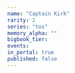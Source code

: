 ```yaml
---
name: "Captain Kirk"
rarity: 2
series: "tos"
memory_alpha: ""
bigbook_tier:
events:
in_portal: true
published: false
---
```

